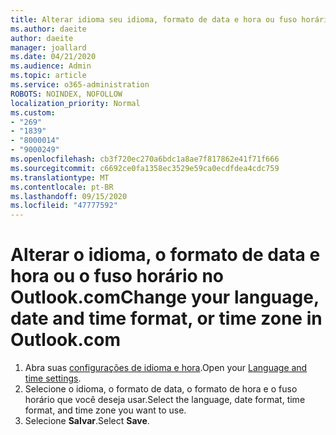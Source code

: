 ```yaml
---
title: Alterar idioma seu idioma, formato de data e hora ou fuso horário no Outlook.com
ms.author: daeite
author: daeite
manager: joallard
ms.date: 04/21/2020
ms.audience: Admin
ms.topic: article
ms.service: o365-administration
ROBOTS: NOINDEX, NOFOLLOW
localization_priority: Normal
ms.custom:
- "269"
- "1839"
- "8000014"
- "9000249"
ms.openlocfilehash: cb3f720ec270a6bdc1a8ae7f817862e41f71f666
ms.sourcegitcommit: c6692ce0fa1358ec3529e59ca0ecdfdea4cdc759
ms.translationtype: MT
ms.contentlocale: pt-BR
ms.lasthandoff: 09/15/2020
ms.locfileid: "47777592"
---
```

# <a name="change-your-language-date-and-time-format-or-time-zone-in-outlookcom"></a><span data-ttu-id="d6a7d-102">Alterar o idioma, o formato de data e hora ou o fuso horário no Outlook.com</span><span class="sxs-lookup"><span data-stu-id="d6a7d-102">Change your language, date and time format, or time zone in Outlook.com</span></span>

1. <span data-ttu-id="d6a7d-103">Abra suas [configurações de idioma e hora](https://go.microsoft.com/fwlink/?linkid=2085505).</span><span class="sxs-lookup"><span data-stu-id="d6a7d-103">Open your [Language and time settings](https://go.microsoft.com/fwlink/?linkid=2085505).</span></span>
1. <span data-ttu-id="d6a7d-104">Selecione o idioma, o formato de data, o formato de hora e o fuso horário que você deseja usar.</span><span class="sxs-lookup"><span data-stu-id="d6a7d-104">Select the language, date format, time format, and time zone you want to use.</span></span>
1. <span data-ttu-id="d6a7d-105">Selecione **Salvar**.</span><span class="sxs-lookup"><span data-stu-id="d6a7d-105">Select **Save**.</span></span>